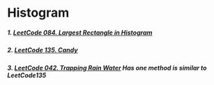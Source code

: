 # Histogram
##### 1. [LeetCode 084. Largest Rectangle in Histogram](/src/leetcode/p051to100/LeetCode084LargestRectangleInHistogram.java)
##### 2. [LeetCode 135. Candy](/src/leetcode/p101to150/LeetCode135Candy.java)
##### 3. [LeetCode 042. Trapping Rain Water](/src/leetcode/p001to050/LeetCode042TrappingRainWater.java) Has one method is similar to LeetCode135
